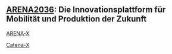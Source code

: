 ## [ARENA2036](https://arena2036.de): Die Innovationsplattform für Mobilität und Produktion der Zukunft


[ARENA-X](https://arena2036.de/de/arena-x-projekt)

[Catena-X](https://www.automobilwoche.de/themenwelten/catena-x-startet-jeder-entscheidet-selbst-unter-welchen-bedingungen-er-daten-teilt)
